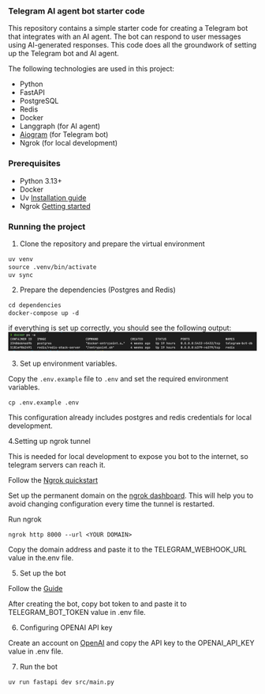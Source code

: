 ### Telegram AI agent bot starter code

This repository contains a simple starter code for creating a Telegram bot that integrates with an AI agent. 
The bot can respond to user messages using AI-generated responses. This code does all the groundwork of setting up the
Telegram bot and AI agent. 

The following technologies are used in this project:

- Python
- FastAPI
- PostgreSQL
- Redis
- Docker
- Langgraph (for AI agent)
- [Aiogram](https://aiogram.dev) (for Telegram bot)
- Ngrok (for local development)

### Prerequisites

- Python 3.13+
- Docker
- Uv [Installation guide](https://docs.astral.sh/uv/getting-started/installation/)
- Ngrok [Getting started](https://ngrok.com/docs/getting-started/)

### Running the project

1. Clone the repository and prepare the virtual environment

```shell
uv venv
source .venv/bin/activate
uv sync
```

2. Prepare the dependencies (Postgres and Redis)

```shell
cd dependencies
docker-compose up -d
```

if everything is set up correctly, you should see the following output:
![Dependencies](docs/dependencies.png)

3. Set up environment variables.

Copy the `.env.example` file to `.env` and set the required environment variables.

```shell
cp .env.example .env
```

This configuration already includes postgres and redis credentials for local development.

4.Setting up ngrok tunnel

This is needed for local development to expose you bot to the internet, so telegram servers can reach it.

Follow the [Ngrok quickstart](https://ngrok.com/docs/getting-started/)

Set up the permanent domain on the [ngrok dashboard](https://dashboard.ngrok.com/domains).
This will help you to avoid changing configuration every time the tunnel is restarted.

Run ngrok 

```shell
ngrok http 8000 --url <YOUR DOMAIN>
```

Copy the domain address and paste it to the TELEGRAM_WEBHOOK_URL value in the.env file.


5. Set up the bot

Follow the [Guide](https://arabind-meher.medium.com/creating-a-telegram-bot-with-botfather-a-step-by-step-guide-605e954de647)

After creating the bot, copy bot token to and paste it to TELEGRAM_BOT_TOKEN value in .env file.

6. Configuring OPENAI API key

Create an account on [OpenAI](https://platform.openai.com/account/api-keys) and copy the API key to the OPENAI_API_KEY value in .env file.

7. Run the bot

```shell
uv run fastapi dev src/main.py 
```




